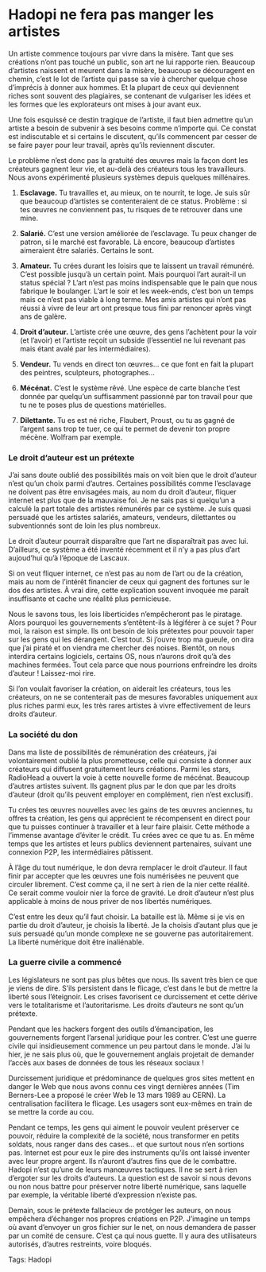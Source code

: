 # Hadopi ne fera pas manger les artistes

Un artiste commence toujours par vivre dans la misère. Tant que ses créations n’ont pas touché un public, son art ne lui rapporte rien. Beaucoup d’artistes naissent et meurent dans la misère, beaucoup se découragent en chemin, c’est le lot de l’artiste qui passe sa vie à chercher quelque chose d’imprécis à donner aux hommes. Et la plupart de ceux qui deviennent riches sont souvent des plagiaires, se contenant de vulgariser les idées et les formes que les explorateurs ont mises à jour avant eux.

Une fois esquissé ce destin tragique de l’artiste, il faut bien admettre qu’un artiste a besoin de subvenir à ses besoins comme n’importe qui. Ce constat est indiscutable et si certains le discutent, qu’ils commencent par cesser de se faire payer pour leur travail, après qu’ils reviennent discuter.

Le problème n’est donc pas la gratuité des œuvres mais la façon dont les créateurs gagnent leur vie, et au-delà des créateurs tous les travailleurs. Nous avons expérimenté plusieurs systèmes depuis quelques millénaires.

1. **Esclavage.** Tu travailles et, au mieux, on te nourrit, te loge. Je suis sûr que beaucoup d’artistes se contenteraient de ce status. Problème : si tes œuvres ne conviennent pas, tu risques de te retrouver dans une mine.

2. **Salarié.** C’est une version améliorée de l’esclavage. Tu peux changer de patron, si le marché est favorable. Là encore, beaucoup d’artistes aimeraient être salariés. Certains le sont.

3. **Amateur.** Tu crées durant les loisirs que te laissent un travail rémunéré. C’est possible jusqu’à un certain point. Mais pourquoi l’art aurait-il un status spécial ? L’art n’est pas moins indispensable que le pain que nous fabrique le boulanger. L’art le soir et les week-ends, c’est bon un temps mais ce n’est pas viable à long terme. Mes amis artistes qui n’ont pas réussi à vivre de leur art ont presque tous fini par renoncer après vingt ans de galère.

4. **Droit d’auteur.** L’artiste crée une œuvre, des gens l’achètent pour la voir (et l’avoir) et l’artiste reçoit un subside (l’essentiel ne lui revenant pas mais étant avalé par les intermédiaires).

5. **Vendeur.** Tu vends en direct ton œuvres… ce que font en fait la plupart des peintres, sculpteurs, photographes…

6. **Mécénat.** C’est le système rêvé. Une espèce de carte blanche t’est donnée par quelqu’un suffisamment passionné par ton travail pour que tu ne te poses plus de questions matérielles.

7. **Dilettante.** Tu es est né riche, Flaubert, Proust, ou tu as gagné de l’argent sans trop te tuer, ce qui te permet de devenir ton propre mécène. Wolfram par exemple.

### Le droit d’auteur est un prétexte

J’ai sans doute oublié des possibilités mais on voit bien que le droit d’auteur n’est qu’un choix parmi d’autres. Certaines possibilités comme l’esclavage ne doivent pas être envisagées mais, au nom du droit d’auteur, fliquer internet est plus que de la mauvaise foi. Je ne sais pas si quelqu’un a calculé la part totale des artistes rémunérés par ce système. Je suis quasi persuadé que les artistes salariés, amateurs, vendeurs, dilettantes ou subventionnés sont de loin les plus nombreux.

Le droit d’auteur pourrait disparaître que l’art ne disparaîtrait pas avec lui. D’ailleurs, ce système a été inventé récemment et il n’y a pas plus d’art aujoud’hui qu’à l’époque de Lascaux.

Si on veut fliquer internet, ce n’est pas au nom de l’art ou de la création, mais au nom de l’intérêt financier de ceux qui gagnent des fortunes sur le dos des artistes. À vrai dire, cette explication souvent invoquée me paraît insuffisante et cache une réalité plus pernicieuse.

Nous le savons tous, les lois liberticides n’empêcheront pas le piratage. Alors pourquoi les gouvernements s’entêtent-ils à légiférer à ce sujet ? Pour moi, la raison est simple. Ils ont besoin de lois prétextes pour pouvoir taper sur les gens qui les dérangent. C’est tout. Si j’ouvre trop ma gueule, on dira que j’ai piraté et on viendra me chercher des noises. Bientôt, on nous interdira certains logiciels, certains OS, nous n’aurons droit qu’à des machines fermées. Tout cela parce que nous pourrions enfreindre les droits d’auteur ! Laissez-moi rire.

Si l’on voulait favoriser la création, on aiderait les créateurs, tous les créateurs, on ne se contenterait pas de mesures favorables uniquement aux plus riches parmi eux, les très rares artistes à vivre effectivement de leurs droits d’auteur.

### La société du don

Dans ma liste de possibilités de rémunération des créateurs, j’ai volontairement oublié la plus prometteuse, celle qui consiste à donner aux créateurs qui diffusent gratuitement leurs créations. Parmi les stars, RadioHead a ouvert la voie à cette nouvelle forme de mécénat. Beaucoup d’autres artistes suivent. Ils gagnent plus par le don que par les droits d’auteur (droit qu’ils peuvent employer en complément, rien n’est exclusif).

Tu crées tes œuvres nouvelles avec les gains de tes œuvres anciennes, tu offres ta création, les gens qui apprécient te récompensent en direct pour que tu puisses continuer à travailler et à leur faire plaisir. Cette méthode a l’immense avantage d’éviter le crédit. Tu crées avec ce que tu as. En même temps que les artistes et leurs publics deviennent partenaires, suivant une connexion P2P, les intermédiaires pâtissent.

À l’âge du tout numérique, le don devra remplacer le droit d’auteur. Il faut finir par accepter que les œuvres une fois numérisées ne peuvent que circuler librement. C’est comme ça, il ne sert à rien de la nier cette réalité. Ce serait comme vouloir nier la force de gravité. Le droit d’auteur n’est plus applicable à moins de nous priver de nos libertés numériques.

C’est entre les deux qu’il faut choisir. La bataille est là. Même si je vis en partie du droit d’auteur, je choisis la liberté. Je la choisis d’autant plus que je suis persuadé qu’un monde complexe ne se gouverne pas autoritairement. La liberté numérique doit être inaliénable.

### La guerre civile a commencé

Les législateurs ne sont pas plus bêtes que nous. Ils savent très bien ce que je viens de dire. S’ils persistent dans le flicage, c’est dans le but de mettre la liberté sous l’éteignoir. Les crises favorisent ce durcissement et cette dérive vers le totalitarisme et l’autoritarisme. Les droits d’auteurs ne sont qu’un prétexte.

Pendant que les hackers forgent des outils d’émancipation, les gouvernements forgent l’arsenal juridique pour les contrer. C’est une guerre civile qui insidieusement commence un peu partout dans le monde. J’ai lu hier, je ne sais plus où, que le gouvernement anglais projetait de demander l’accès aux bases de données de tous les réseaux sociaux !

Durcissement juridique et prédominance de quelques gros sites mettent en danger le Web que nous avons connu ces vingt dernières années (Tim Berners-Lee a proposé le créer Web le 13 mars 1989 au CERN). La centralisation facilitera le flicage. Les usagers sont eux-mêmes en train de se mettre la corde au cou.

Pendant ce temps, les gens qui aiment le pouvoir veulent préserver ce pouvoir, réduire la complexité de la société, nous transformer en petits soldats, nous ranger dans des cases… et que surtout nous n’en sortions pas. Internet est pour eux le pire des instruments qu’ils ont laissé inventer avec leur propre argent. Ils n’auront d’autres fins que de le combattre. Hadopi n’est qu’une de leurs manœuvres tactiques. Il ne se sert à rien d’ergoter sur les droits d’auteurs. La question est de savoir si nous devons ou non nous battre pour préserver notre liberté numérique, sans laquelle par exemple, la véritable liberté d’expression n’existe pas.

Demain, sous le prétexte fallacieux de protéger les auteurs, on nous empêchera d’échanger nos propres créations en P2P. J’imagine un temps où avant d’envoyer un gros fichier sur le net, on nous demandera de passer par un comité de censure. C’est ça qui nous guette. Il y aura des utilisateurs autorisés, d’autres restreints, voire bloqués.

Tags: Hadopi